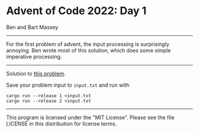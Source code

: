 # Advent of Code 2022: Day 1
Ben and Bart Massey

---

For the first problem of advent, the input processing is
surprisingly annoying. Ben wrote most of this solution,
which does some simple imperative processing.

---

Solution to [this problem](https://adventofcode.com/2022/day/1).

Save your problem input to `input.txt` and run with

    cargo run --release 1 <input.txt
    cargo run --release 2 <input.txt

---

This program is licensed under the "MIT License".
Please see the file LICENSE in this distribution
for license terms.
